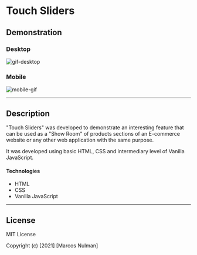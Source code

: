 # Touch Sliders

## Demonstration

### Desktop
![gif-desktop](https://user-images.githubusercontent.com/63374582/123791983-c68be000-d8e8-11eb-9c5c-969ac9207170.gif)

### Mobile
![mobile-gif](https://user-images.githubusercontent.com/63374582/123792042-d9061980-d8e8-11eb-8c89-bac02b3cd8fd.gif)


---
## Description

"Touch Sliders" was developed to demonstrate an interesting feature that can be used as a "Show Room" of products sections of an E-commerce website or any other web application with the same purpose.

It was developed using basic HTML, CSS and intermediary level of Vanilla JavaScript.

#### Technologies

- HTML
- CSS
- Vanilla JavaScript

---

## License

MIT License

Copyright (c) [2021] [Marcos Nulman]
